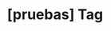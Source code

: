 ---
article_id: 0
description: List of articles under [pruebas] tag.
image: http://huntingbears.com.ve/static/img/site/mstile-310x310.png
layout: tag
slug: pruebas
title: '[pruebas] Tag'
---